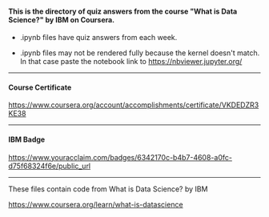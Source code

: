 #### This is the directory of quiz answers from the course "What is Data Science?" by IBM on Coursera. ####



* .ipynb files have quiz answers from each week.

* .ipynb files may not be rendered fully because the kernel doesn't match. In that case paste the notebook link to https://nbviewer.jupyter.org/

------------------------------------------------------------

#### Course Certificate ####
https://www.coursera.org/account/accomplishments/certificate/VKDEDZR3KE38

------------------------------------------------------------

#### IBM Badge ####
https://www.youracclaim.com/badges/6342170c-b4b7-4608-a0fc-d75f68324f6e/public_url

------------------------------------------------------------

These files contain code from
What is Data Science? by IBM

https://www.coursera.org/learn/what-is-datascience




